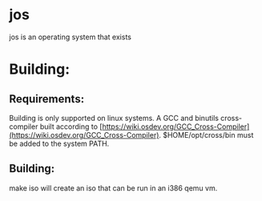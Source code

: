 # jos
jos is an operating system that exists

# Building:
## Requirements:
Building is only supported on linux systems.
A GCC and binutils cross-compiler built according to [https://wiki.osdev.org/GCC_Cross-Compiler](https://wiki.osdev.org/GCC_Cross-Compiler). $HOME/opt/cross/bin  must be added to the system PATH.
## Building:
make iso will create an iso that can be run in an i386 qemu vm.
